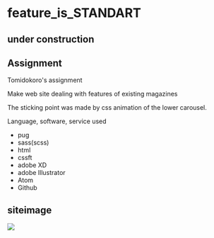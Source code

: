 # feature_is_STANDART
under construction
---
## Assignment





Tomidokoro's assignment

Make web site dealing with features of existing magazines

The sticking point was made by css animation of the lower carousel.

Language, software, service used

- pug
- sass(scss)
- html
- cssft
- adobe XD
- adobe Illustrator
- Atom
- Github


## siteimage
![](https://i.imgur.com/mimdibv.png)
